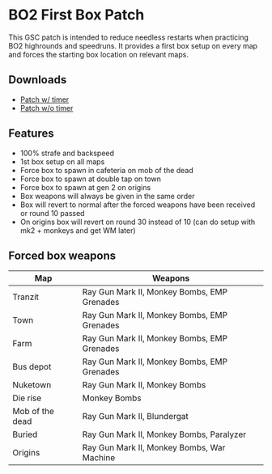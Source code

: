 # BO2 First Box Patch
This GSC patch is intended to reduce needless restarts when practicing BO2 highrounds and speedruns. It provides a first box setup on every map and forces the starting box location on relevant maps.

## Downloads
- [Patch w/ timer](https://github.com/HuthTV/origins-patches/releases/download/v1.3/origins_box-.gsc)
- [Patch w/o timer](https://github.com/HuthTV/origins-patches/releases/download/v1.3/origins_box-.gsc)

## Features
- 100% strafe and backspeed
- 1st box setup on all maps
- Force box to spawn in cafeteria on mob of the dead
- Force box to spawn at double tap on town
- Force box to spawn at gen 2 on origins
- Box weapons will always be given in the same order
- Box will revert to normal after the forced weapons have been received or round 10 passed
- On origins box will revert on round 30 instead of 10 (can do setup with mk2 + monkeys and get WM later)

## Forced box weapons
| Map | Weapons |
| --- | --- |
| Tranzit | Ray Gun Mark II, Monkey Bombs, EMP Grenades |
| Town | Ray Gun Mark II, Monkey Bombs, EMP Grenades |
| Farm | Ray Gun Mark II, Monkey Bombs, EMP Grenades |
| Bus depot | Ray Gun Mark II, Monkey Bombs, EMP Grenades |
| Nuketown | Ray Gun Mark II, Monkey Bombs |
| Die rise | Monkey Bombs |
| Mob of the dead | Ray Gun Mark II, Blundergat |
| Buried | Ray Gun Mark II, Monkey Bombs, Paralyzer |
| Origins | Ray Gun Mark II, Monkey Bombs, War Machine |
